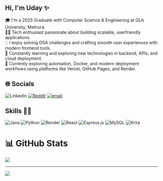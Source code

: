 ## Hi, I'm Uday ​✨​
🎓 I'm a 2025 Graduate with Computer Science & Engineering at GLA University, Mathura.<br/>
👨‍💻 Tech enthusiast passionate about building scalable, userfriendly applications.<br/>
💡 I enjoy solving DSA challenges and crafting smooth user experiences with modern frontend tools.<br/>
🧠 Constantly learning and exploring new technologies in backend, APIs, and cloud deployment.<br/>
🧪 Currently exploring automation, Docker, and modern deployment workflows using platforms like Vercel, GitHub Pages, and Render.<br/>



## 🌐 Socials
![LinkedIn](https://img.shields.io/badge/LinkedIn-%230077B5.svg?logo=linkedin&logoColor=white) [![Reddit](https://img.shields.io/badge/Reddit-%23FF4500.svg?logo=Reddit&logoColor=white)](https://reddit.com/user/Famous_Cell_5484) [![email](https://img.shields.io/badge/Email-D14836?logo=gmail&logoColor=white)](mailto:udaygarg6789@gmail.com)

## Skills 👩‍💻
![Java](https://img.shields.io/badge/java-%23ED8B00.svg?style=for-the-badge&logo=openjdk&logoColor=white) ![Python](https://img.shields.io/badge/python-3670A0?style=for-the-badge&logo=python&logoColor=ffdd54) ![Render](https://img.shields.io/badge/Render-%46E3B7.svg?style=for-the-badge&logo=render&logoColor=white) ![React](https://img.shields.io/badge/react-%2320232a.svg?style=for-the-badge&logo=react&logoColor=%2361DAFB) ![Express.js](https://img.shields.io/badge/express.js-%23404d59.svg?style=for-the-badge&logo=express&logoColor=%2361DAFB) ![MySQL](https://img.shields.io/badge/mysql-4479A1.svg?style=for-the-badge&logo=mysql&logoColor=white) ![Krita](https://img.shields.io/badge/Krita-203759?style=for-the-badge&logo=krita&logoColor=EEF37B)
# 📊 GitHub Stats

![](https://github-readme-stats.vercel.app/api/top-langs/?username=udaygarg6789&theme=neon&hide_border=true&include_all_commits=false&count_private=false&layout=compact)

---
[![](https://visitcount.itsvg.in/api?id=udaygarg6789&icon=0&color=0)](https://visitcount.itsvg.in)

<!-- Proudly created with GPRM ( https://gprm.itsvg.in ) -->

